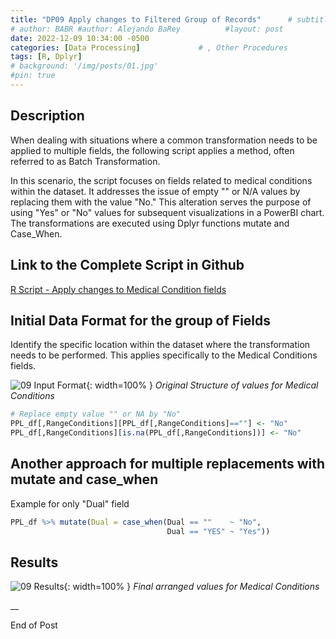 ```yaml
---
title: "DP09 Apply changes to Filtered Group of Records"      # subtitle: "Description of R Scripts for data processing."
# author: BABR #author: Alejando BaRey          #layout: post
date: 2022-12-09 10:34:00 -0500
categories: [Data Processing]             # , Other Procedures
tags: [R, Dplyr]
# background: '/img/posts/01.jpg'
#pin: true
---
```


## Description

When dealing with situations where a common transformation needs to be applied to multiple fields, the following script applies a method, often referred to as Batch Transformation.

In this scenario, the script focuses on fields related to medical conditions within the dataset. It addresses the issue of empty "" or N/A values by replacing them with the value "No." This alteration serves the purpose of using "Yes" or "No" values for subsequent visualizations in a PowerBI chart. The transformations are executed using Dplyr functions mutate and Case_When.

## Link to the Complete Script in Github
[R Script - Apply changes to Medical Condition fields](https://github.com/albarey33/Data_Analysis_R/blob/main/09%20Apply%20changes%20to%20Medical%20Condition%20fields.R)


## Initial Data Format for the group of Fields

Identify the specific location within the dataset where the transformation needs to be performed. This applies specifically to the Medical Conditions fields.

![09 Input Format](/images/DataProcess/09_Medical_Conditional_original_format.PNG){: width=100% }   <!--# {: width="550" height="350" }-->
_Original Structure of values for Medical Conditions_

```R
# Replace empty value "" or NA by "No"
PPL_df[,RangeConditions][PPL_df[,RangeConditions]==""] <- "No"
PPL_df[,RangeConditions][is.na(PPL_df[,RangeConditions])] <- "No"
```

## Another approach for multiple replacements with mutate and case_when 

Example for only "Dual" field

```R
PPL_df %>% mutate(Dual = case_when(Dual == ""    ~ "No", 
                                   Dual == "YES" ~ "Yes"))
```

## Results
![09 Results](/images/DataProcess/09_Medical_Conditional_final_structure.PNG){: width=100% }   <!--# {: width="550" height="350" }-->
_Final arranged values for Medical Conditions_



__

End of Post


